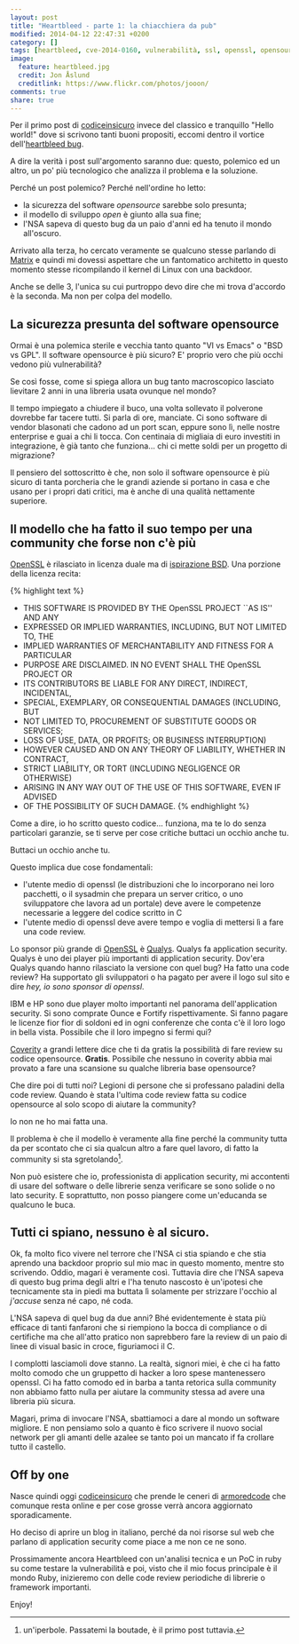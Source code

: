```yaml
---
layout: post
title: "Heartbleed - parte 1: la chiacchiera da pub"
modified: 2014-04-12 22:47:31 +0200
category: []
tags: [heartbleed, cve-2014-0160, vulnerabilità, ssl, openssl, opensource, simple-life, chiacchiere-da-pub]
image:
  feature: heartbleed.jpg
  credit: Jon Åslund
  creditlink: https://www.flickr.com/photos/jooon/
comments: true
share: true
---
```


Per il primo post di [codiceinsicuro](http://codiceinsicuro.it) invece del
classico e tranquillo "Hello world!" dove si scrivono tanti buoni propositi,
eccomi dentro il vortice dell'[heartbleed bug](http://heartbleed.com/).

A dire la verità i post sull'argomento saranno due: questo, polemico ed un
altro, un po' più tecnologico che analizza il problema e la soluzione.

Perché un post polemico? Perché nell'ordine ho letto:

* la sicurezza del software _opensource_ sarebbe solo presunta;
* il modello di sviluppo _open_ è giunto alla sua fine;
* l'NSA sapeva di questo bug da un paio d'anni ed ha tenuto il mondo all'oscuro.

Arrivato alla terza, ho cercato veramente se qualcuno stesse parlando di
[Matrix](http://it.wikipedia.org/wiki/Matrix_(trilogia)) e quindi mi dovessi
aspettare che un fantomatico architetto in questo momento stesse ricompilando
il kernel di Linux con una backdoor.

Anche se delle 3, l'unica su cui purtroppo devo dire che mi trova d'accordo è
la seconda. Ma non per colpa del modello.

## La sicurezza presunta del software opensource

Ormai è una polemica sterile e vecchia tanto quanto "VI vs Emacs" o "BSD vs
GPL". Il software opensource è più sicuro? E' proprio vero che più occhi vedono
più vulnerabilità?

Se così fosse, come si spiega allora un bug tanto macroscopico lasciato
lievitare 2 anni in una libreria usata ovunque nel mondo?

Il tempo impiegato a chiudere il buco, una volta sollevato il polverone
dovrebbe far tacere tutti. Si parla di ore, manciate. Ci sono software di
vendor blasonati che cadono ad un port scan, eppure sono lì, nelle nostre
enterprise e guai a chi li tocca. Con centinaia di migliaia di euro investiti
in integrazione, è già tanto che funziona... chi ci mette soldi per un progetto
di migrazione?

Il pensiero del sottoscritto è che, non solo il software opensource è più
sicuro di tanta porcheria che le grandi aziende si portano in casa e che usano
per i propri dati critici, ma è anche di una qualità nettamente superiore.

## Il modello che ha fatto il suo tempo per una community che forse non c'è più

[OpenSSL](http://www.openssl.org) è rilasciato in licenza duale ma di
[ispirazione BSD](http://it.wikipedia.org/wiki/Licenze_BSD). Una porzione della
licenza recita:

{% highlight text %}
* THIS SOFTWARE IS PROVIDED BY THE OpenSSL PROJECT ``AS IS'' AND ANY
* EXPRESSED OR IMPLIED WARRANTIES, INCLUDING, BUT NOT LIMITED TO, THE
* IMPLIED WARRANTIES OF MERCHANTABILITY AND FITNESS FOR A PARTICULAR
* PURPOSE ARE DISCLAIMED.  IN NO EVENT SHALL THE OpenSSL PROJECT OR
* ITS CONTRIBUTORS BE LIABLE FOR ANY DIRECT, INDIRECT, INCIDENTAL,
* SPECIAL, EXEMPLARY, OR CONSEQUENTIAL DAMAGES (INCLUDING, BUT
* NOT LIMITED TO, PROCUREMENT OF SUBSTITUTE GOODS OR SERVICES;
* LOSS OF USE, DATA, OR PROFITS; OR BUSINESS INTERRUPTION)
* HOWEVER CAUSED AND ON ANY THEORY OF LIABILITY, WHETHER IN CONTRACT,
* STRICT LIABILITY, OR TORT (INCLUDING NEGLIGENCE OR OTHERWISE)
* ARISING IN ANY WAY OUT OF THE USE OF THIS SOFTWARE, EVEN IF ADVISED
* OF THE POSSIBILITY OF SUCH DAMAGE.
{% endhighlight %}

Come a dire, io ho scritto questo codice... funziona, ma te lo do senza
particolari garanzie, se ti serve per cose critiche buttaci un occhio anche tu.

Buttaci un occhio anche tu.

Questo implica due cose fondamentali:

* l'utente medio di openssl (le distribuzioni che lo incorporano nei loro
  pacchetti, o il sysadmin che prepara un server critico, o uno sviluppatore che
  lavora ad un portale) deve avere le competenze necessarie a leggere del codice
  scritto in C
* l'utente medio di openssl deve avere tempo e voglia di mettersi lì a fare una
  code review.

Lo sponsor più grande di
[OpenSSL](http://www.openssl.org/support/acknowledgments.html) è
[Qualys](http://www.qualys.com). Qualys fa application security. Qualys è uno
dei player più importanti di application security. Dov'era Qualys quando hanno
rilasciato la versione con quel bug? Ha fatto una code review? Ha supportato
gli sviluppatori o ha pagato per avere il logo sul sito e dire _hey, io sono
sponsor di openssl_.

IBM e HP sono due player molto importanti nel panorama dell'application
security. Si sono comprate Ounce e Fortify rispettivamente. Si fanno pagare le
licenze fior fior di soldoni ed in ogni conferenze che conta c'è il loro logo
in bella vista. Possibile che il loro impegno si fermi qui?

[Coverity](https://scan.coverity.com/) a grandi lettere dice che ti da gratis
la possibilità di fare review su codice opensource. **Gratis**. Possibile che
nessuno in coverity abbia mai provato a fare una scansione su qualche libreria
base opensource?

Che dire poi di tutti noi? Legioni di persone che si professano paladini della
code review. Quando è stata l'ultima code review fatta su codice opensource al
solo scopo di aiutare la community?

Io non ne ho mai fatta una.

Il problema è che il modello è veramente alla fine perché la community tutta da
per scontato che ci sia qualcun altro a fare quel lavoro, di fatto la community
si sta sgretolando[^1].

Non può esistere che io, professionista di application security, mi accontenti
di usare del software o delle librerie senza verificare se sono solide o no
lato security. E soprattutto, non posso piangere come un'educanda se qualcuno
le buca.

## Tutti ci spiano, nessuno è al sicuro.

Ok, fa molto fico vivere nel terrore che l'NSA ci stia spiando e che stia
aprendo una backdoor proprio sul mio mac in questo momento, mentre sto
scrivendo.
Oddio, magari è veramente così. Tuttavia dire che l'NSA sapeva di questo bug
prima degli altri e l'ha tenuto nascosto è un'ipotesi che tecnicamente sta in
piedi ma buttata lì solamente per strizzare l'occhio al _j'accuse_ senza né
capo, né coda.

L'NSA sapeva di quel bug da due anni? Bhé evidentemente è stata più efficace di
tanti fanfaroni che si riempiono la bocca di compliance o di certifiche ma che
all'atto pratico non saprebbero fare la review di un paio di linee di visual
basic in croce, figuriamoci il C.

I complotti lasciamoli dove stanno. La realtà, signori miei, è che ci ha fatto
molto comodo che un gruppetto di hacker a loro spese mantenessero openssl. Ci
ha fatto comodo ed in barba a tanta retorica sulla community non abbiamo fatto
nulla per aiutare la community stessa ad avere una libreria più sicura.

Magari, prima di invocare l'NSA, sbattiamoci a dare al mondo un software
migliore. E non pensiamo solo a quanto è fico scrivere il nuovo social network
per gli amanti delle azalee se tanto poi un mancato if fa crollare tutto il
castello.

## Off by one

Nasce quindi oggi [codiceinsicuro](http://codiceinsicuro.it) che prende le
ceneri di [armoredcode](http://armoredcode.com) che comunque resta online e per
cose grosse verrà ancora aggiornato sporadicamente.

Ho deciso di aprire un blog in italiano, perché da noi risorse sul web che
parlano di application security come piace a me non ce ne sono.

Prossimamente ancora Heartbleed con un'analisi tecnica e un PoC in ruby su come
testare la vulnerabilità e poi, visto che il mio focus principale è il mondo
Ruby, inizieremo con delle code review periodiche di librerie o framework
importanti.

Enjoy!

[^1]: un'iperbole. Passatemi la boutade, è il primo post tuttavia.
